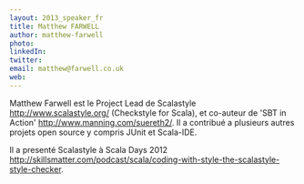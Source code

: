```yaml
---
layout: 2013_speaker_fr
title: Matthew FARWELL
author: matthew-farwell
photo:
linkedIn:
twitter:
email: matthew@farwell.co.uk
web:
---
```


Matthew Farwell est le Project Lead de Scalastyle http://www.scalastyle.org/ (Checkstyle for Scala), et co-auteur de 'SBT in Action' http://www.manning.com/suereth2/. Il a contribué a plusieurs autres projets open source y compris JUnit et Scala-IDE.

Il a presenté Scalastyle à Scala Days 2012 http://skillsmatter.com/podcast/scala/coding-with-style-the-scalastyle-style-checker.